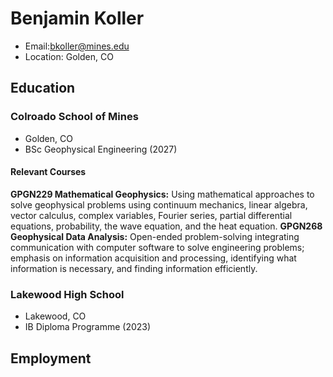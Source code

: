 # Benjamin Koller
- Email:[bkoller@mines.edu](mailto:bkoller@mines.edu)
- Location: Golden, CO

## Education
### Colroado School of Mines
- Golden, CO
- BSc Geophysical Engineering (2027)

#### Relevant Courses
**GPGN229 Mathematical Geophysics:** Using mathematical approaches to solve geophysical problems using 
continuum mechanics, linear algebra, vector calculus, complex variables, Fourier series, partial 
differential equations, probability, the wave equation, and the heat equation.
**GPGN268 Geophysical Data Analysis:** Open-ended problem-solving integrating communication with computer 
software to solve engineering problems; emphasis on information acquisition and processing, 
identifying what information is necessary, and finding information efficiently.

### Lakewood High School
- Lakewood, CO
- IB Diploma Programme (2023)

## Employment
